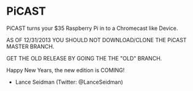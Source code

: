 PiCAST
======

PiCAST turns your $35 Raspberry Pi in to a Chromecast like Device.

AS OF 12/31/2013 YOU SHOULD NOT DOWNLOAD/CLONE THE PiCAST MASTER BRANCH.

GET THE OLD RELEASE BY GOING THE THE "OLD" BRANCH.

Happy New Years, the new edition is COMING!

- Lance Seidman (Twitter: @LanceSeidman)
